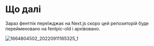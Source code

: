# Що далі  
Зараз фентпік переїжджає на Next.js скоро цей репозиторій буде перейменовано на fentpic-old і архівовано.

![1664804502_20220911165325_1](https://github.com/user-attachments/assets/ecaea4d8-c554-4101-b191-9b03b3db7ef3)
